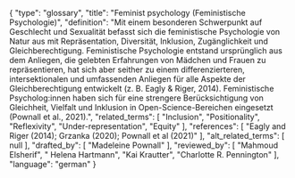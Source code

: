 {
    "type": "glossary",
    "title": "Feminist psychology (Feministische Psychologie)",
    "definition": "Mit einem besonderen Schwerpunkt auf Geschlecht und Sexualität befasst sich die feministische Psychologie von Natur aus mit Repräsentation, Diversität, Inklusion, Zugänglichkeit und Gleichberechtigung. Feministische Psychologie entstand ursprünglich aus dem Anliegen, die gelebten Erfahrungen von Mädchen und Frauen zu repräsentieren, hat sich aber seither zu einem differenzierteren, intersektionalen und umfassenden Anliegen für alle Aspekte der Gleichberechtigung entwickelt (z. B. Eagly & Riger, 2014). Feministische Psycholog:innen haben sich für eine strengere Berücksichtigung von Gleichheit, Vielfalt und Inklusion in Open-Science-Bereichen eingesetzt (Pownall et al., 2021).",
    "related_terms": [
        "Inclusion",
        "Positionality",
        "Reflexivity",
        "Under-representation",
        "Equity"
    ],
    "references": [
        "Eagly and Riger (2014); Grzanka (2020); Pownall et al (2021)"
    ],
    "alt_related_terms": [
        null
    ],
    "drafted_by": [
        "Madeleine Pownall"
    ],
    "reviewed_by": [
        "Mahmoud Elsherif",
        " Helena Hartmann",
        "Kai Krautter",
        "Charlotte R. Pennington"
    ],
    "language": "german"
}